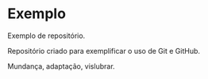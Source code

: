 # Exemplo
Exemplo de repositório.

Repositório criado para exemplificar o uso de Git e GitHub.

Mundança, adaptação, vislubrar.

